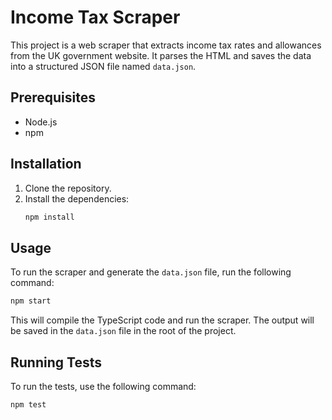 # Income Tax Scraper

This project is a web scraper that extracts income tax rates and allowances from the UK government website. It parses the HTML and saves the data into a structured JSON file named `data.json`.

## Prerequisites

- Node.js
- npm

## Installation

1. Clone the repository.
2. Install the dependencies:
   ```bash
   npm install
   ```

## Usage

To run the scraper and generate the `data.json` file, run the following command:

```bash
npm start
```

This will compile the TypeScript code and run the scraper. The output will be saved in the `data.json` file in the root of the project.

## Running Tests

To run the tests, use the following command:

```bash
npm test
```